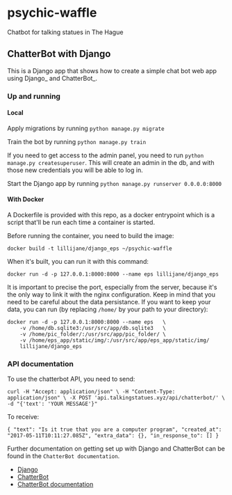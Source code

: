 # psychic-waffle

Chatbot for talking statues in The Hague

## ChatterBot with Django

This is a Django app that shows how to create a simple chat bot web
app using Django_ and ChatterBot_.

### Up and running

#### Local

Apply migrations by running 
    `python manage.py migrate`

Train the bot by running `python manage.py train`

If you need to get access to the admin panel, you need to run `python manage.py createsuperuser`. This will create an admin in the db, and with those new credentials you will be able to log in.

Start the Django app by running `python manage.py runserver 0.0.0.0:8000`

#### With Docker

A Dockerfile is provided with this repo, as a docker entrypoint which is a script that'll be run each time a container is started.

Before running the container, you need to build the image:

    docker build -t lillijane/django_eps ~/psychic-waffle

When it's built, you can run it with this command:

    docker run -d -p 127.0.0.1:8000:8000 --name eps lillijane/django_eps
It is important to precise the port, especially from the server, because it's the only way to link it with the nginx configuration. Keep in mind that you need to be careful about the data persistance. If you want to keep your data, you can run (by replacing `/home/` by your path to your directory):

    docker run -d -p 127.0.0.1:8000:8000 --name eps   \
        -v /home/db.sqlite3:/usr/src/app/db.sqlite3   \
        -v /home/pic_folder/:/usr/src/app/pic_folder/ \
        -v /home/eps_app/static/img/:/usr/src/app/eps_app/static/img/
        lillijane/django_eps

### API documentation

To use the chatterbot API, you need to send:

`curl -H "Accept: application/json" \
     -H "Content-Type: application/json" \
     -X POST 'api.talkingstatues.xyz/api/chatterbot/' \
     -d "{'text': 'YOUR MESSAGE'}"`

To receive:

`{
  "text": "Is it true that you are a computer program",
  "created_at": "2017-05-11T10:11:27.085Z",
  "extra_data": {},
  "in_response_to": []
}`

Further documentation on getting set up with Django and ChatterBot can be
found in the `ChatterBot documentation`.

* [Django](https://www.djangoproject.com)
* [ChatterBot](https://github.com/gunthercox/ChatterBot)
* [ChatterBot documentation](http://chatterbot.readthedocs.io/en/latest/django.html)
